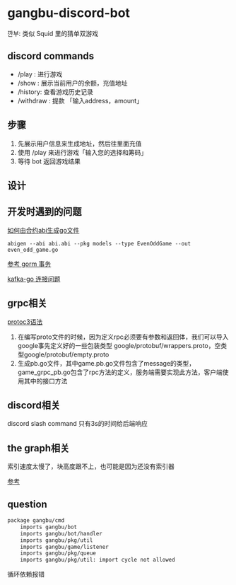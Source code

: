 # gangbu-discord-bot

깐부: 类似 Squid 里的猜单双游戏

## discord commands

+ /play : 进行游戏
+ /show : 展示当前用户的余额，充值地址
+ /history: 查看游戏历史记录
+ /withdraw : 提款 「输入address，amount」

## 步骤

1. 先展示用户信息来生成地址，然后往里面充值
2. 使用 /play 来进行游戏「输入您的选择和筹码」
3. 等待 bot 返回游戏结果

## 设计


## 开发时遇到的问题

[如何由合约abi生成go文件](https://geth.ethereum.org/docs/developers/dapp-developer/native-bindings)

`abigen --abi abi.abi --pkg models --type EvenOddGame --out even_odd_game.go`

[参考 gorm 事务](https://blogs.halodoc.io/db-transactions-in-go/)

[kafka-go 连接问题](https://github.com/segmentio/kafka-go/issues/499)

## grpc相关

[protoc3语法](https://protobuf.dev/programming-guides/proto3/)

1. 在编写proto文件的时候，因为定义rpc必须要有参数和返回体，我们可以导入google事先定义好的一些包装类型
google/protobuf/wrappers.proto，空类型google/protobuf/empty.proto
2. 生成pb.go文件，其中game.pb.go文件包含了message的类型，game_grpc_pb.go包含了rpc方法的定义，服务端需要实现此方法，客户端使用其中的接口方法

## discord相关

discord slash command 只有3s的时间给后端响应

## the graph相关

索引速度太慢了，块高度跟不上，也可能是因为还没有索引器

[参考](https://thegraph.com/blog/improve-subgraph-performance-reduce-eth-calls/)

## question

```bash
package gangbu/cmd
	imports gangbu/bot
	imports gangbu/bot/handler
	imports gangbu/pkg/util
	imports gangbu/game/listener
	imports gangbu/pkg/queue
	imports gangbu/pkg/util: import cycle not allowed
```

循环依赖报错